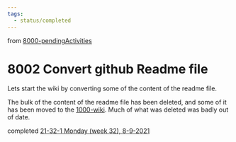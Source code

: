 ```yaml
---
tags:
  - status/completed
---
```

from [8000-pendingActivities](8000-pendingActivities.md)
# 8002 Convert github Readme file
Lets start the wiki by converting some of the content of the readme file.

The bulk of the content of the readme file has been deleted, and some of it has been moved to the [1000-wiki](../../../../1wiki/1000-wiki.md). Much of what was deleted was badly out of date.

completed [21-32-1 Monday (week 32), 8-9-2021](21-32-1%20Monday%20(week%2032),%208-9-2021.md)
